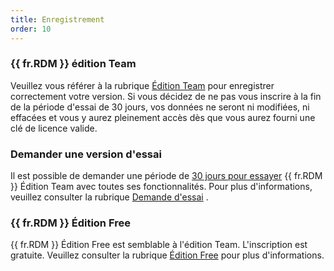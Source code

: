 ```yaml
---
title: Enregistrement
order: 10
---
```

### {{ fr.RDM }} édition Team 

Veuillez vous référer à la rubrique [Édition Team](/fr/rdm/windows/installation/client/registration/team-edition/) pour enregistrer correctement votre version. Si vous décidez de ne pas vous inscrire à la fin de la période d'essai de 30 jours, vos données ne seront ni modifiées, ni effacées et vous y aurez pleinement accès dès que vous aurez fourni une clé de licence valide. 

### Demander une version d'essai 

Il est possible de demander une période de [30 jours pour essayer](https://devolutions.net/remote-desktop-manager/fr/trial)   {{ fr.RDM }} Édition Team avec toutes ses fonctionnalités. Pour plus d'informations, veuillez consulter la rubrique [Demande d'essai](/fr/rdm/windows/installation/client/registration/trial-request/) . 

### {{ fr.RDM }} Édition Free 

{{ fr.RDM }} Édition Free est semblable à l'édition Team. L'inscription est gratuite. Veuillez consulter la rubrique [Édition Free](/fr/rdm/windows/installation/client/registration/free-edition/) pour plus d'informations. 
